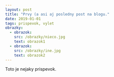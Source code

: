 ```yaml
---
layout: post
title: "Prvy (a asi aj posledny post na blogu."
date: 2019-01-01
tags: prispevok, vylet
obrazky:
  - obrazok:
    src: /obrazky/nieco.jpg
    text: obrazok1
  - obrazok:
    src: /obrazky/ine.jpg
    text: obrazok2
---
```


Toto je nejaky prispevok.
